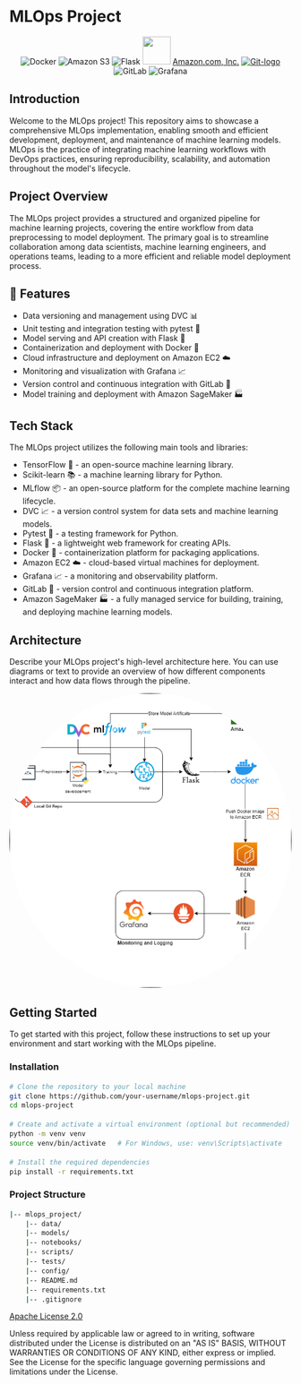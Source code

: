 # MLOps Project
 
<p align="center">
  <img src="https://www.vectorlogo.zone/logos/docker/docker-icon.svg" alt="Docker" width="50" height="50" />
  <img src="https://www.vectorlogo.zone/logos/amazon_aws/amazon_aws-icon.svg" alt="Amazon S3" width="50" height="50" />
  <img src="https://www.vectorlogo.zone/logos/pocoo_flask/pocoo_flask-icon.svg" alt="Flask" width="50" height="50" />
 <a href="https://cdnlogo.com/logo/data-version-control_134778.html"><img src="https://www.cdnlogo.com/logos/d/2/data-version-control.svg"  width="50" height="50"></a>
 <a href="https://commons.wikimedia.org/wiki/File:Amazon-S3-Logo.svg" width="50" height="50">Amazon.com, Inc.</a>
<a title="Jason Long, CC BY 3.0 &lt;https://creativecommons.org/licenses/by/3.0&gt;, via Wikimedia Commons" href="https://commons.wikimedia.org/wiki/File:Git-logo.svg"><img width="90" alt="Git-logo" src="https://upload.wikimedia.org/wikipedia/commons/thumb/e/e0/Git-logo.svg/512px-Git-logo.svg.png"></a>  <img src="https://www.vectorlogo.zone/logos/gitlab/gitlab-icon.svg" alt="GitLab" width="50" height="50" />
  <img src="https://www.vectorlogo.zone/logos/grafana/grafana-icon.svg" alt="Grafana" width="50" height="50" />
</p>

## Introduction
Welcome to the MLOps project! This repository aims to showcase a comprehensive MLOps implementation, enabling smooth and efficient development, deployment, and maintenance of machine learning models. MLOps is the practice of integrating machine learning workflows with DevOps practices, ensuring reproducibility, scalability, and automation throughout the model's lifecycle.

## Project Overview
The MLOps project provides a structured and organized pipeline for machine learning projects, covering the entire workflow from data preprocessing to model deployment. The primary goal is to streamline collaboration among data scientists, machine learning engineers, and operations teams, leading to a more efficient and reliable model deployment process.

## 🚀 Features
- Data versioning and management using DVC 📊
- Unit testing and integration testing with pytest 🧪
- Model serving and API creation with Flask 🤖
- Containerization and deployment with Docker 🐳
- Cloud infrastructure and deployment on Amazon EC2 ☁️
- Monitoring and visualization with Grafana 📈
- Version control and continuous integration with GitLab 🔧
- Model training and deployment with Amazon SageMaker 🏭

## Tech Stack
The MLOps project utilizes the following main tools and libraries:

- TensorFlow 🧠 - an open-source machine learning library.
- Scikit-learn 📚 - a machine learning library for Python.
- MLflow 📦 - an open-source platform for the complete machine learning lifecycle.
- DVC 📈 - a version control system for data sets and machine learning models.
- Pytest 🧪 - a testing framework for Python.
- Flask 🤖 - a lightweight web framework for creating APIs.
- Docker 🐳 - containerization platform for packaging applications.
- Amazon EC2 ☁️ - cloud-based virtual machines for deployment.
- Grafana 📈 - a monitoring and observability platform.
- GitLab 🔧 - version control and continuous integration platform.
- Amazon SageMaker 🏭 - a fully managed service for building, training, and deploying machine learning models.

## Architecture
Describe your MLOps project's high-level architecture here. You can use diagrams or text to provide an overview of how different components interact and how data flows through the pipeline.
<p align="center">
  <img src="./mlops.png" alt="Image Description" style="border-radius: 50%;" />
</p>




## Getting Started
To get started with this project, follow these instructions to set up your environment and start working with the MLOps pipeline.

### Installation
```bash
# Clone the repository to your local machine
git clone https://github.com/your-username/mlops-project.git
cd mlops-project

# Create and activate a virtual environment (optional but recommended)
python -m venv venv
source venv/bin/activate   # For Windows, use: venv\Scripts\activate

# Install the required dependencies
pip install -r requirements.txt
```
### Project Structure
```bash
|-- mlops_project/
    |-- data/
    |-- models/
    |-- notebooks/
    |-- scripts/
    |-- tests/
    |-- config/
    |-- README.md
    |-- requirements.txt
    |-- .gitignore

```
[Apache License 2.0](http://www.apache.org/licenses/LICENSE-2.0)

Unless required by applicable law or agreed to in writing, software
distributed under the License is distributed on an "AS IS" BASIS,
WITHOUT WARRANTIES OR CONDITIONS OF ANY KIND, either express or implied.
See the License for the specific language governing permissions and
limitations under the License.
